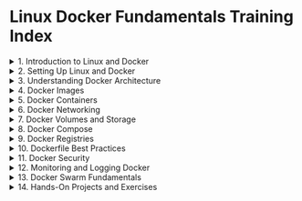 # Linux Docker Fundamentals Training Index

<details>
  <summary>1. Introduction to Linux and Docker</summary>
  <ul>
    <li>Overview of Linux and Open Source</li>
    <li>What is Docker?</li>
    <li>Benefits of Docker in Modern Development</li>
  </ul>
</details>

<details>
  <summary>2. Setting Up Linux and Docker</summary>
  <ul>
    <li>Installing Linux (Ubuntu/CentOS)</li>
    <li>Installing Docker on Linux</li>
    <li>Basic Linux Commands for Docker Users</li>
  </ul>
</details>

<details>
  <summary>3. Understanding Docker Architecture</summary>
  <ul>
    <li>Docker Engine and Daemon</li>
    <li>Docker CLI and Docker Desktop</li>
    <li>Images, Containers, and Registries</li>
  </ul>
</details>

<details>
  <summary>4. Docker Images</summary>
  <ul>
    <li>What are Docker Images?</li>
    <li>Pulling Images from Docker Hub</li>
    <li>Creating Custom Docker Images with Dockerfile</li>
    <li>Managing Images: Listing, Tagging, and Removing</li>
  </ul>
</details>

<details>
  <summary>5. Docker Containers</summary>
  <ul>
    <li>Creating and Running Containers</li>
    <li>Stopping, Restarting, and Removing Containers</li>
    <li>Container Lifecycle and States</li>
    <li>Working with Interactive and Detached Containers</li>
  </ul>
</details>

<details>
  <summary>6. Docker Networking</summary>
  <ul>
    <li>Docker Networking Overview</li>
    <li>Bridge, Host, and None Networks</li>
    <li>Creating Custom Networks</li>
    <li>Connecting Containers Across Networks</li>
  </ul>
</details>

<details>
  <summary>7. Docker Volumes and Storage</summary>
  <ul>
    <li>Understanding Docker Storage</li>
    <li>Managing Data with Volumes</li>
    <li>Bind Mounts vs. Named Volumes</li>
    <li>Persistent Data Storage Best Practices</li>
  </ul>
</details>

<details>
  <summary>8. Docker Compose</summary>
  <ul>
    <li>Introduction to Docker Compose</li>
    <li>Writing a `docker-compose.yml` File</li>
    <li>Deploying Multi-Container Applications</li>
    <li>Managing Compose Services</li>
  </ul>
</details>

<details>
  <summary>9. Docker Registries</summary>
  <ul>
    <li>Understanding Docker Hub</li>
    <li>Pushing and Pulling Images to/from Docker Hub</li>
    <li>Setting Up a Private Docker Registry</li>
  </ul>
</details>

<details>
  <summary>10. Dockerfile Best Practices</summary>
  <ul>
    <li>Writing Efficient Dockerfiles</li>
    <li>Using Multi-Stage Builds</li>
    <li>Optimizing Image Size</li>
    <li>Debugging Dockerfile Issues</li>
  </ul>
</details>

<details>
  <summary>11. Docker Security</summary>
  <ul>
    <li>Best Practices for Securing Docker</li>
    <li>User Privileges in Docker</li>
    <li>Securing Images and Containers</li>
    <li>Docker Bench for Security</li>
  </ul>
</details>

<details>
  <summary>12. Monitoring and Logging Docker</summary>
  <ul>
    <li>Logging with Docker</li>
    <li>Docker Logs vs. System Logs</li>
    <li>Monitoring Containers with Docker Stats</li>
    <li>Using Third-Party Monitoring Tools</li>
  </ul>
</details>

<details>
  <summary>13. Docker Swarm Fundamentals</summary>
  <ul>
    <li>Introduction to Docker Swarm</li>
    <li>Setting Up a Swarm Cluster</li>
    <li>Deploying Services in Swarm Mode</li>
    <li>Scaling Applications with Docker Swarm</li>
  </ul>
</details>

<details>
  <summary>14. Hands-On Projects and Exercises</summary>
  <ul>
    <li>Building a Custom Docker Image</li>
    <li>Deploying a Multi-Tier Application with Docker Compose</li>
    <li>Configuring Persistent Storage for Containers</li>
    <li>Setting Up and Using a Private Registry</li>
  </ul>
</details>
